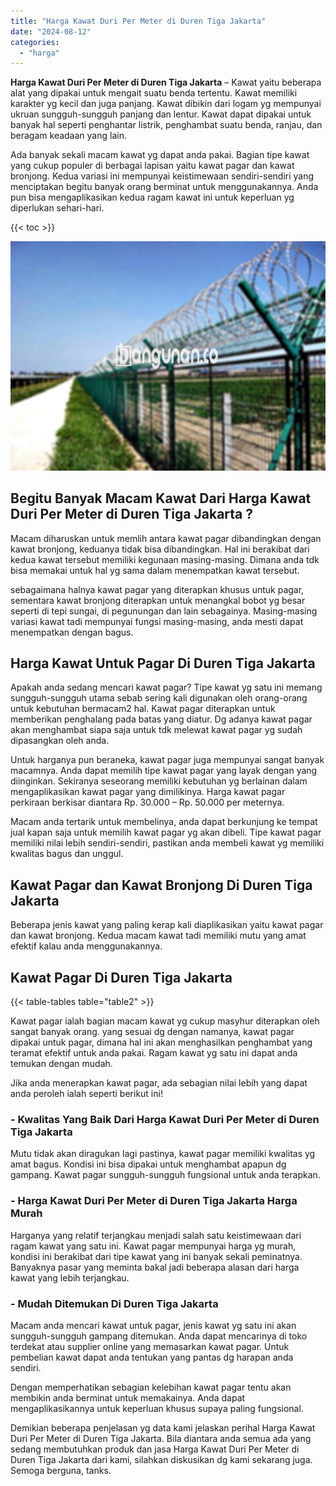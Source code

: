 ```yaml
---
title: "Harga Kawat Duri Per Meter di Duren Tiga Jakarta"
date: "2024-08-12"
categories: 
  - "harga"
---
```


**Harga Kawat Duri Per Meter di Duren Tiga Jakarta** – Kawat yaitu beberapa alat yang dipakai untuk mengait suatu benda tertentu. Kawat memiliki karakter yg kecil dan juga panjang. Kawat dibikin dari logam yg mempunyai ukruan sungguh-sungguh panjang dan lentur. Kawat dapat dipakai untuk banyak hal seperti penghantar listrik, penghambat suatu benda, ranjau, dan beragam keadaan yang lain.

Ada banyak sekali macam kawat yg dapat anda pakai. Bagian tipe kawat yang cukup populer di berbagai lapisan yaitu kawat pagar dan kawat bronjong. Kedua variasi ini mempunyai keistimewaan sendiri-sendiri yang menciptakan begitu banyak orang berminat untuk menggunakannya. Anda pun bisa mengaplikasikan kedua ragam kawat ini untuk keperluan yg diperlukan sehari-hari.

{{< toc >}}

![Harga Kawat Duri Per Meter di Duren Tiga Jakarta](/images/jual-kawat-murah47.png)

## Begitu Banyak Macam Kawat Dari Harga Kawat Duri Per Meter di Duren Tiga Jakarta ?

Macam diharuskan untuk memlih antara kawat pagar dibandingkan dengan kawat bronjong, keduanya tidak bisa dibandingkan. Hal ini berakibat dari kedua kawat tersebut memiliki kegunaan masing-masing. Dimana anda tdk bisa memakai untuk hal yg sama dalam menempatkan kawat tersebut.

sebagaimana halnya kawat pagar yang diterapkan khusus untuk pagar, sementara kawat bronjong diterapkan untuk menangkal bobot yg besar seperti di tepi sungai, di pegunungan dan lain sebagainya. Masing-masing variasi kawat tadi mempunyai fungsi masing-masing, anda mesti dapat menempatkan dengan bagus.

## Harga Kawat Untuk Pagar Di Duren Tiga Jakarta

Apakah anda sedang mencari kawat pagar? Tipe kawat yg satu ini memang sungguh-sungguh utama sebab sering kali digunakan oleh orang-orang untuk kebutuhan bermacam2 hal. Kawat pagar diterapkan untuk memberikan penghalang pada batas yang diatur. Dg adanya kawat pagar akan menghambat siapa saja untuk tdk melewat kawat pagar yg sudah dipasangkan oleh anda.

Untuk harganya pun beraneka, kawat pagar juga mempunyai sangat banyak macamnya. Anda dapat memilih tipe kawat pagar yang layak dengan yang diinginkan. Sekiranya seseorang memiliki kebutuhan yg berlainan dalam mengaplikasikan kawat pagar yang dimilikinya. Harga kawat pagar perkiraan berkisar diantara Rp. 30.000 – Rp. 50.000 per meternya.

Macam anda tertarik untuk membelinya, anda dapat berkunjung ke tempat jual kapan saja untuk memilih kawat pagar yg akan dibeli. Tipe kawat pagar memiliki nilai lebih sendiri-sendiri, pastikan anda membeli kawat yg memiliki kwalitas bagus dan unggul.

## Kawat Pagar dan Kawat Bronjong Di Duren Tiga Jakarta

Beberapa jenis kawat yang paling kerap kali diaplikasikan yaitu kawat pagar dan kawat bronjong. Kedua macam kawat tadi memiliki mutu yang amat efektif kalau anda menggunakannya.

## Kawat Pagar Di Duren Tiga Jakarta

{{< table-tables table="table2" >}}

Kawat pagar ialah bagian macam kawat yg cukup masyhur diterapkan oleh sangat banyak orang. yang sesuai dg dengan namanya, kawat pagar dipakai untuk pagar, dimana hal ini akan menghasilkan penghambat yang teramat efektif untuk anda pakai. Ragam kawat yg satu ini dapat anda temukan dengan mudah.

Jika anda menerapkan kawat pagar, ada sebagian nilai lebih yang dapat anda peroleh ialah seperti berikut ini!

### \- Kwalitas Yang Baik Dari Harga Kawat Duri Per Meter di Duren Tiga Jakarta

Mutu tidak akan diragukan lagi pastinya, kawat pagar memiliki kwalitas yg amat bagus. Kondisi ini bisa dipakai untuk menghambat apapun dg gampang. Kawat pagar sungguh-sungguh fungsional untuk anda terapkan.

### \- Harga Kawat Duri Per Meter di Duren Tiga Jakarta Harga Murah

Harganya yang relatif terjangkau menjadi salah satu keistimewaan dari ragam kawat yang satu ini. Kawat pagar mempunyai harga yg murah, kondisi ini berakibat dari tipe kawat yang ini banyak sekali peminatnya. Banyaknya pasar yang meminta bakal jadi beberapa alasan dari harga kawat yang lebih terjangkau.

### \- Mudah Ditemukan Di Duren Tiga Jakarta

Macam anda mencari kawat untuk pagar, jenis kawat yg satu ini akan sungguh-sungguh gampang ditemukan. Anda dapat mencarinya di toko terdekat atau supplier online yang memasarkan kawat pagar. Untuk pembelian kawat dapat anda tentukan yang pantas dg harapan anda sendiri.

Dengan memperhatikan sebagian kelebihan kawat pagar tentu akan membikin anda berminat untuk memakainya. Anda dapat mengaplikasikannya untuk keperluan khusus supaya paling fungsional.

Demikian beberapa penjelasan yg data kami jelaskan perihal Harga Kawat Duri Per Meter di Duren Tiga Jakarta. Bila diantara anda semua ada yang sedang membutuhkan produk dan jasa Harga Kawat Duri Per Meter di Duren Tiga Jakarta dari kami, silahkan diskusikan dg kami sekarang juga. Semoga berguna, tanks.
